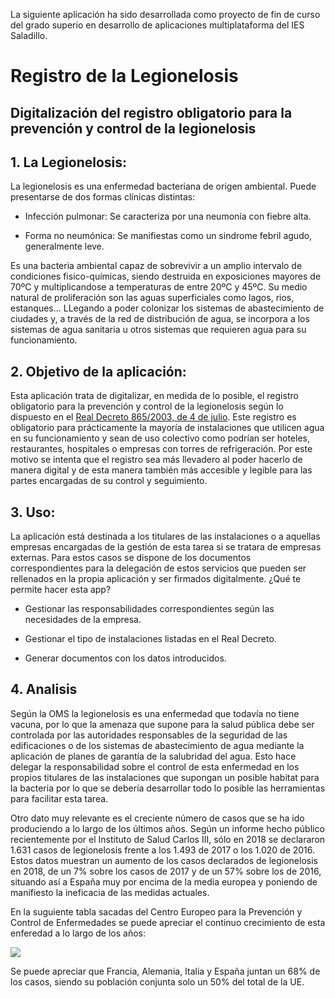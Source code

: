 La siguiente aplicación ha sido desarrollada como proyecto de fin de curso del grado superio en desarrollo de aplicaciones multiplataforma del IES Saladillo.

# Registro de la Legionelosis
## Digitalización del registro obligatorio para la prevención y control de la legionelosis

## 1. La Legionelosis:

La legionelosis es una enfermedad bacteriana de origen ambiental. Puede presentarse de dos formas clínicas distintas:
  
* Infección pulmonar: Se caracteriza por una neumonía con fiebre alta.
  
* Forma no neumónica: Se manifiestas como un sindrome febril agudo, generalmente leve.

Es una bacteria ambiental capaz de sobrevivir a un amplio intervalo de condiciones fisico-químicas, siendo destruida en exposiciones mayores de 70ºC y multiplicandose a temperaturas de entre 20ºC y 45ºC. Su medio natural de proliferación son las aguas superficiales como lagos, rios, estanques... LLegando a poder colonizar los sistemas de abastecimiento de ciudades y, a través de la red de distribución de agua, se incorpora a los sistemas de agua sanitaria u otros sistemas que requieren agua para su funcionamiento.


## 2. Objetivo de la aplicación:

Esta aplicación trata de digitalizar, en medida de lo posible, el registro obligatorio para la prevención y control de la legionelosis según lo dispuesto en el [Real Decreto 865/2003, de 4 de julio](https://www.boe.es/buscar/doc.php?id=BOE-A-2003-14408). Este registro es obligatorio para prácticamente la mayoría de instalaciones que utilicen agua en su funcionamiento y sean de uso colectivo como podrían ser hoteles, restaurantes, hospitales o empresas con torres de refrigeración. 
Por este motivo se intenta que el registro sea más llevadero al poder hacerlo de manera digital y de esta manera también más accesible y legible para las partes encargadas de su control y seguimiento.


## 3. Uso:

La aplicación está destinada a los titulares de las instalaciones o a aquellas empresas encargadas de la gestión de esta tarea si se tratara de empresas externas. Para estos casos se dispone de los documentos correspondientes para la delegación de estos servicios que pueden ser rellenados en la propia aplicación y ser firmados digitalmente. ¿Qué te permite hacer esta app?

* Gestionar las responsabilidades correspondientes según las necesidades de la empresa.

* Gestionar el tipo de instalaciones listadas en el Real Decreto.

* Generar documentos con los datos introducidos.


## 4. Analisis 

Según la OMS la legionelosis es una enfermedad que todavía no tiene vacuna, por lo que la amenaza que supone para la salud pública debe ser controlada por las autoridades responsables de la seguridad de las edificaciones o de los sistemas de abastecimiento de agua mediante la aplicación de planes de garantía de la salubridad del agua. Esto hace delegar la responsabilidad sobre el control de esta enfermedad en los propios titulares de las instalaciones que supongan un posible habitat para la bacteria por lo que se debería desarrollar todo lo posible las herramientas para facilitar esta tarea.

Otro dato muy relevante es el creciente número de casos que se ha ido produciendo a lo largo de los últimos años. Según un informe hecho público recientemente por el Instituto de Salud Carlos III, sólo en 2018 se declararon 1.631 casos de legionelosis frente a los 1.493 de 2017 o los 1.020 de 2016. Estos datos muestran un aumento de los casos declarados de legionelosis en 2018, de un 7% sobre los casos de 2017 y de un 57% sobre los de 2016, situando así a España muy por encima de la media europea y poniendo de manifiesto la ineficacia de las medidas actuales.

En la suguiente tabla sacadas del Centro Europeo para la Prevención y Control de Enfermedades se puede apreciar el continuo crecimiento de esta enferedad a lo largo de los años:

![](https://www.waternewseurope.com/wp-content/uploads/2019/01/Legionella.jpg)

Se puede apreciar que Francia, Alemania, Italia y España juntan un 68% de los casos, siendo su población conjunta solo un 50% del total de la UE. 




